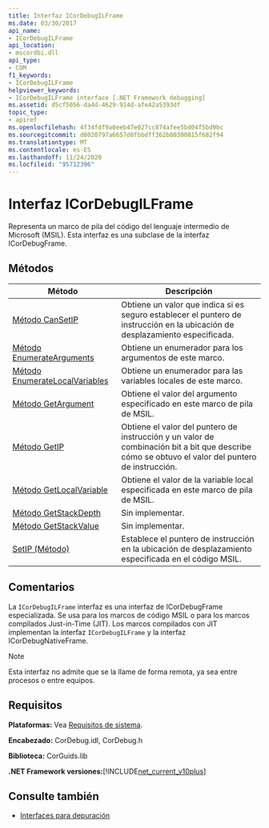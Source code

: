 ```yaml
---
title: Interfaz ICorDebugILFrame
ms.date: 03/30/2017
api_name:
- ICorDebugILFrame
api_location:
- mscordbi.dll
api_type:
- COM
f1_keywords:
- ICorDebugILFrame
helpviewer_keywords:
- ICorDebugILFrame interface [.NET Framework debugging]
ms.assetid: d5cf5056-da4d-4629-914d-afe42a5393df
topic_type:
- apiref
ms.openlocfilehash: 4f34fdf9a0eeb47e027cc874afee5bd04f5bd9bc
ms.sourcegitcommit: d8020797a6657d0fbbdff362b80300815f682f94
ms.translationtype: MT
ms.contentlocale: es-ES
ms.lasthandoff: 11/24/2020
ms.locfileid: "95712396"
---
```

# <a name="icordebugilframe-interface"></a>Interfaz ICorDebugILFrame

Representa un marco de pila del código del lenguaje intermedio de Microsoft (MSIL). Esta interfaz es una subclase de la interfaz ICorDebugFrame.  
  
## <a name="methods"></a>Métodos  
  
|Método|Descripción|  
|------------|-----------------|  
|[Método CanSetIP](icordebugilframe-cansetip-method.md)|Obtiene un valor que indica si es seguro establecer el puntero de instrucción en la ubicación de desplazamiento especificada.|  
|[Método EnumerateArguments](icordebugilframe-enumeratearguments-method.md)|Obtiene un enumerador para los argumentos de este marco.|  
|[Método EnumerateLocalVariables](icordebugilframe-enumeratelocalvariables-method.md)|Obtiene un enumerador para las variables locales de este marco.|  
|[Método GetArgument](icordebugilframe-getargument-method.md)|Obtiene el valor del argumento especificado en este marco de pila de MSIL.|  
|[Método GetIP](icordebugilframe-getip-method.md)|Obtiene el valor del puntero de instrucción y un valor de combinación bit a bit que describe cómo se obtuvo el valor del puntero de instrucción.|  
|[Método GetLocalVariable](icordebugilframe-getlocalvariable-method.md)|Obtiene el valor de la variable local especificada en este marco de pila de MSIL.|  
|[Método GetStackDepth](icordebugilframe-getstackdepth-method.md)|Sin implementar.|  
|[Método GetStackValue](icordebugilframe-getstackvalue-method.md)|Sin implementar.|  
|[SetIP (Método)](icordebugilframe-setip-method.md)|Establece el puntero de instrucción en la ubicación de desplazamiento especificada en el código MSIL.|  
  
## <a name="remarks"></a>Comentarios  

 La `ICorDebugILFrame` interfaz es una interfaz de ICorDebugFrame especializada. Se usa para los marcos de código MSIL o para los marcos compilados Just-in-Time (JIT). Los marcos compilados con JIT implementan la interfaz `ICorDebugILFrame` y la interfaz ICorDebugNativeFrame.  
  
> [!NOTE]
> Esta interfaz no admite que se la llame de forma remota, ya sea entre procesos o entre equipos.  
  
## <a name="requirements"></a>Requisitos  

 **Plataformas:** Vea [Requisitos de sistema](../../get-started/system-requirements.md).  
  
 **Encabezado:** CorDebug.idl, CorDebug.h  
  
 **Biblioteca:** CorGuids.lib  
  
 **.NET Framework versiones:**[!INCLUDE[net_current_v10plus](../../../../includes/net-current-v10plus-md.md)]  
  
## <a name="see-also"></a>Consulte también

- [Interfaces para depuración](debugging-interfaces.md)
